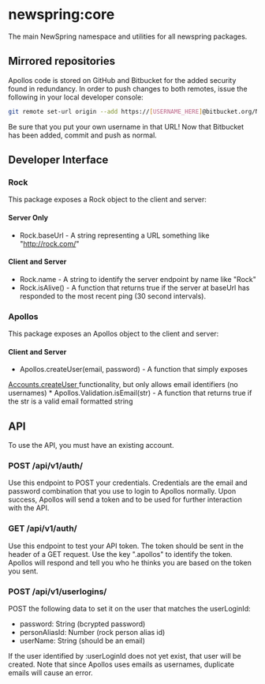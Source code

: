 # newspring:core
The main NewSpring namespace and utilities for all newspring packages.

## Mirrored repositories

Apollos code is stored on GitHub and Bitbucket for the added security found in
redundancy. In order to push changes to both remotes, issue the following
in your local developer console:

```bash
git remote set-url origin --add https://[USERNAME_HERE]@bitbucket.org/NewSpring-Apollos/view-newspring.git
```

Be sure that you put your own username in that URL! Now that Bitbucket has been
added, commit and push as normal.

## Developer Interface

### Rock

This package exposes a Rock object to the client and server:

#### Server Only

* Rock.baseUrl - A string representing a URL something like "http://rock.com/"

#### Client and Server

* Rock.name - A string to identify the server endpoint by name like "Rock"
* Rock.isAlive() - A function that returns true if the server at baseUrl has
responded to the most recent ping (30 second intervals).

### Apollos

This package exposes an Apollos object to the client and server:

#### Client and Server

* Apollos.createUser(email, password) - A function that simply exposes
<a href="http://docs.meteor.com/#/full/accounts_oncreateuser">
  Accounts.createUser
</a>
functionality, but only allows email identifiers (no usernames)
* Apollos.Validation.isEmail(str) - A function that returns true if the str is a
valid email formatted string

## API

To use the API, you must have an existing account.

### POST /api/v1/auth/

Use this endpoint to POST your credentials. Credentials are the email and
password combination that you use to login to Apollos normally. Upon success,
Apollos will send a token and to be used for further interaction with the API.

### GET /api/v1/auth/

Use this endpoint to test your API token. The token should be sent in the header
of a GET request. Use the key ".apollos" to identify the token. Apollos
will respond and tell you who he thinks you are based on the token you sent.

### POST /api/v1/userlogins/

POST the following data to set it on the user that matches the userLoginId:

* password: String (bcrypted password)
* personAliasId: Number (rock person alias id)
* userName: String (should be an email)

If the user identified by :userLoginId does not yet exist, that user will be created. Note that since Apollos uses emails as usernames, duplicate emails will cause an error.
